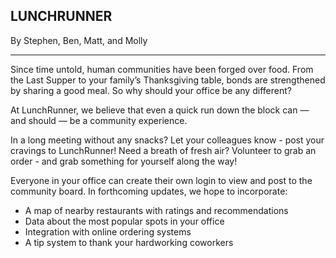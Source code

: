 ## LUNCHRUNNER
By Stephen, Ben, Matt, and Molly

---

Since time untold, human communities have been forged over food. From the Last Supper to your family’s Thanksgiving table, bonds are strengthened by sharing a good meal. So why should your office be any different?

At LunchRunner, we believe that even a quick run down the block can — and should — be a community experience. 

In a long meeting without any snacks? Let your colleagues know - post your cravings to LunchRunner! Need a breath of fresh air? Volunteer to grab an order - and grab something for yourself along the way! 

Everyone in your office can create their own login to view and post to the community board. In forthcoming updates, we hope to incorporate:
- A map of nearby restaurants with ratings and recommendations
- Data about the most popular spots in your office
- Integration with online ordering systems
- A tip system to thank your hardworking coworkers